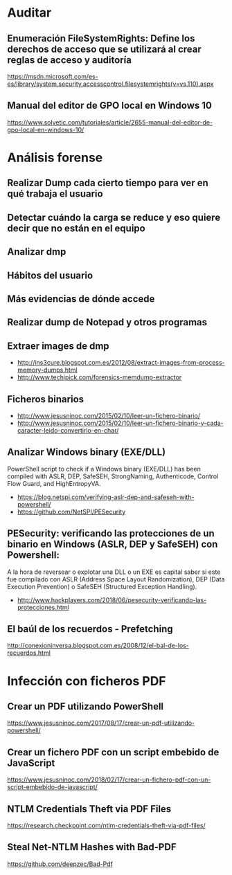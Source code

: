 # Auditar

## Enumeración FileSystemRights: Define los derechos de acceso que se utilizará al crear reglas de acceso y auditoría
https://msdn.microsoft.com/es-es/library/system.security.accesscontrol.filesystemrights(v=vs.110).aspx

## Manual del editor de GPO local en Windows 10
https://www.solvetic.com/tutoriales/article/2655-manual-del-editor-de-gpo-local-en-windows-10/

# Análisis forense
## Realizar Dump cada cierto tiempo para ver en qué trabaja el usuario
## Detectar cuándo la carga se reduce y eso quiere decir que no están en el equipo
## Analizar dmp
## Hábitos del usuario
## Más evidencias de dónde accede
## Realizar dump de Notepad y otros programas
## Extraer images de dmp
  - http://ins3cure.blogspot.com.es/2012/08/extract-images-from-process-memory-dumps.html
  - http://www.techipick.com/forensics-memdump-extractor

## Ficheros binarios
* http://www.jesusninoc.com/2015/02/10/leer-un-fichero-binario/
* http://www.jesusninoc.com/2015/02/10/leer-un-fichero-binario-y-cada-caracter-leido-convertirlo-en-char/

## Analizar Windows binary (EXE/DLL)
PowerShell script to check if a Windows binary (EXE/DLL) has been compiled with ASLR, DEP, SafeSEH, StrongNaming, Authenticode, Control Flow Guard, and HighEntropyVA.
* https://blog.netspi.com/verifying-aslr-dep-and-safeseh-with-powershell/
* https://github.com/NetSPI/PESecurity

## PESecurity: verificando las protecciones de un binario en Windows (ASLR, DEP y SafeSEH) con Powershell:
A la hora de reversear o explotar una DLL o un EXE es capital saber si este fue compilado con ASLR (Address Space Layout Randomization), DEP (Data Execution Prevention) o SafeSEH (Structured Exception Handling).
* http://www.hackplayers.com/2018/06/pesecurity-verificando-las-protecciones.html

## El baúl de los recuerdos - Prefetching
http://conexioninversa.blogspot.com.es/2008/12/el-bal-de-los-recuerdos.html

# Infección con ficheros PDF
## Crear un PDF utilizando PowerShell
https://www.jesusninoc.com/2017/08/17/crear-un-pdf-utilizando-powershell/

## Crear un fichero PDF con un script embebido de JavaScript
https://www.jesusninoc.com/2018/02/17/crear-un-fichero-pdf-con-un-script-embebido-de-javascript/

## NTLM Credentials Theft via PDF Files
https://research.checkpoint.com/ntlm-credentials-theft-via-pdf-files/

## Steal Net-NTLM Hashes with Bad-PDF
https://github.com/deepzec/Bad-Pdf
